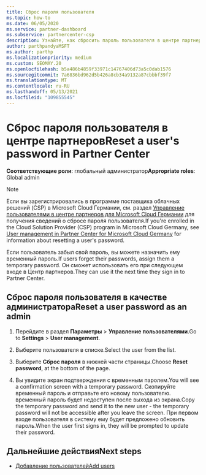 ```yaml
---
title: Сброс пароля пользователя
ms.topic: how-to
ms.date: 06/05/2020
ms.service: partner-dashboard
ms.subservice: partnercenter-csp
description: Узнайте, как сбросить пароль пользователя в центре партнеров. Пользователи получат временный пароль при следующем входе в центр партнеров.
author: parthpandyaMSFT
ms.author: parthp
ms.localizationpriority: medium
ms.custom: SEOMAY.20
ms.openlocfilehash: b5a486b4859f33971c14767406d73a5c0dab1576
ms.sourcegitcommit: 7a6836bd962d5b426a8cb34a9132a87cbbbf39f7
ms.translationtype: MT
ms.contentlocale: ru-RU
ms.lasthandoff: 05/13/2021
ms.locfileid: "109855545"
---
```

# <a name="reset-a-users-password-in-partner-center"></a><span data-ttu-id="64efe-104">Сброс пароля пользователя в центре партнеров</span><span class="sxs-lookup"><span data-stu-id="64efe-104">Reset a user's password in Partner Center</span></span>

<span data-ttu-id="64efe-105">**Соответствующие роли**: глобальный администратор</span><span class="sxs-lookup"><span data-stu-id="64efe-105">**Appropriate roles**: Global admin</span></span>

> [!NOTE]  
> <span data-ttu-id="64efe-106">Если вы зарегистрировались в программе поставщика облачных решений (CSP) в Microsoft Cloud Германии, см. раздел [Управление пользователями в центре партнеров для Microsoft Cloud Германии](user-management-in-partner-center-for-microsoft-cloud-germany.md) для получения сведений о сбросе пароля пользователя.</span><span class="sxs-lookup"><span data-stu-id="64efe-106">If you're enrolled in the Cloud Solution Provider (CSP) program in Microsoft Cloud Germany, see [User management in Partner Center for Microsoft Cloud Germany](user-management-in-partner-center-for-microsoft-cloud-germany.md) for information about resetting a user's password.</span></span>

<span data-ttu-id="64efe-107">Если пользователь забыл свой пароль, вы можете назначить ему временный пароль.</span><span class="sxs-lookup"><span data-stu-id="64efe-107">If users forget their passwords, assign them a temporary password.</span></span> <span data-ttu-id="64efe-108">Он сможет использовать его при следующем входе в Центр партнеров.</span><span class="sxs-lookup"><span data-stu-id="64efe-108">They can use it the next time they sign in to Partner Center.</span></span>

## <a name="reset-a-user-password-as-an-admin"></a><span data-ttu-id="64efe-109">Сброс пароля пользователя в качестве администратора</span><span class="sxs-lookup"><span data-stu-id="64efe-109">Reset a user password as an admin</span></span>

1. <span data-ttu-id="64efe-110">Перейдите в раздел **Параметры** &gt; **Управление пользователями**.</span><span class="sxs-lookup"><span data-stu-id="64efe-110">Go to **Settings** &gt; **User management**.</span></span>

2. <span data-ttu-id="64efe-111">Выберите пользователя в списке.</span><span class="sxs-lookup"><span data-stu-id="64efe-111">Select the user from the list.</span></span>

3. <span data-ttu-id="64efe-112">Выберите **Сброс пароля** в нижней части страницы.</span><span class="sxs-lookup"><span data-stu-id="64efe-112">Choose **Reset password**, at the bottom of the page.</span></span>

4. <span data-ttu-id="64efe-113">Вы увидите экран подтверждения с временным паролем.</span><span class="sxs-lookup"><span data-stu-id="64efe-113">You will see a confirmation screen with a temporary password.</span></span> <span data-ttu-id="64efe-114">Скопируйте временный пароль и отправьте его новому пользователю. временный пароль будет недоступен после выхода из экрана.</span><span class="sxs-lookup"><span data-stu-id="64efe-114">Copy the temporary password and send it to the new user - the temporary password will not be accessible after you leave the screen.</span></span> <span data-ttu-id="64efe-115">При первом входе пользователя в систему ему будет предложено обновить пароль.</span><span class="sxs-lookup"><span data-stu-id="64efe-115">When the user first signs in, they will be prompted to update their password.</span></span>

## <a name="next-steps"></a><span data-ttu-id="64efe-116">Дальнейшие действия</span><span class="sxs-lookup"><span data-stu-id="64efe-116">Next steps</span></span>

- [<span data-ttu-id="64efe-117">Добавление пользователей</span><span class="sxs-lookup"><span data-stu-id="64efe-117">Add users</span></span>](create-user-accounts-and-set-permissions.md)